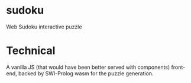 # sudoku
 Web Sudoku interactive puzzle

# Technical
A vanilla JS (that would have been better served with components) front-end, backed by SWI-Prolog wasm for the puzzle generation.